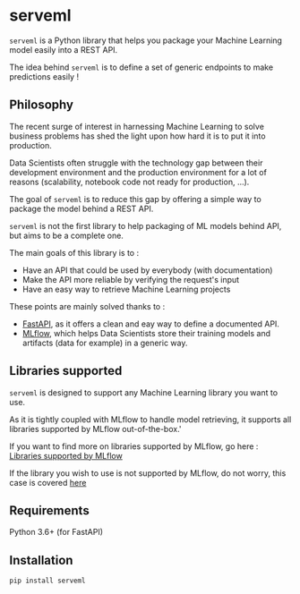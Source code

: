 # serveml

`serveml` is a Python library that helps you package your Machine Learning model easily into a REST API.

The idea behind `serveml` is to define a set of generic endpoints to make predictions easily !

## Philosophy

The recent surge of interest in harnessing Machine Learning to solve business problems has shed the light upon how hard it is to put it into production.

Data Scientists often struggle with the technology gap between their development environment and the production environment for a lot of reasons (scalability, notebook code not ready for production, ...). 

The goal of `serveml` is to reduce this gap by offering a simple way to package the model behind a REST API.

`serveml` is not the first library to help packaging of ML models behind API, but aims to be a complete one. 

The main goals of this library is to :

* Have an API that could be used by everybody (with documentation)
* Make the API more reliable by verifying the request's input
* Have an easy way to retrieve Machine Learning projects


These points are mainly solved thanks to : 

* [FastAPI](https://fastapi.tiangolo.com/), as it offers a clean and eay way to define a documented API.
* [MLflow](https://mlflow.org/docs/latest/index.html), which helps Data Scientists store their training models and artifacts (data for example) in a generic way.

## Libraries supported

`serveml` is designed to support any Machine Learning library you want to use.

As it is tightly coupled with MLflow to handle model retrieving, it supports all libraries supported by MLflow out-of-the-box.'

If you want to find more on libraries supported by MLflow, go here : [Libraries supported by MLflow](https://mlflow.org/docs/latest/models.html#id10)

If the library you wish to use is not supported by MLflow, do not worry, this case is covered [here](https://www.mlflow.org/docs/latest/models.html#model-customization)  

## Requirements

Python 3.6+ (for FastAPI)

## Installation

```bash
pip install serveml
```